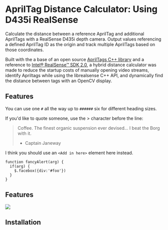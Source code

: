 # AprilTag Distance Calculator: Using D435i RealSense
Calculate the distance between a reference AprilTag and additional AprilTags with a RealSense D435i depth camera. Output values referencing a defined AprilTag ID as the origin and track multiple AprilTags based on those coordinates.

Built with the a base of an open source [AprilTags C++ library](https://people.csail.mit.edu/kaess/apriltags/) and a reference to [Intel® RealSense™ SDK 2.0](https://github.com/IntelRealSense/librealsense), a hybrid distance calculator was made to reduce the startup costs of manually opening video streams, identify Apriltags while using the librealsense C++ API, and dynamically find the distance between tags with an OpenCV display.

## Features

You can use one `#` all the way up to `######` six for different heading sizes.

If you'd like to quote someone, use the > character before the line:

> Coffee. The finest organic suspension ever devised... I beat the Borg with it.
> - Captain Janeway

I think you should use an
`<Add in here>` element here instead.

    function fancyAlert(arg) {
      if(arg) {
        $.facebox({div:'#foo'})
      }
    }

## Features

![](Demo.gif)



## Installation
